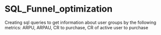 # SQL_Funnel_optimization
Creating sql queries to get information about user groups by the following metrics: ARPU, ARPAU, CR to purchase, CR of active user to purchase 
